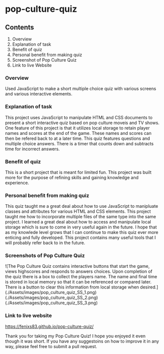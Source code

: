 # pop-culture-quiz

## Contents
1. Overview
2. Explanation of task
3. Benefit of quiz
4. Personal benefit from making quiz
5. Screenshot of Pop Culture Quiz
6. Link to live Website


### Overview
Used JavaScript to make a short multiple choice quiz with various screens and various interactive elements.  

### Explanation of task
This project uses JavaScript to manipulate HTML and CSS documents to present a short interactive quiz based on pop culture moveis and TV shows.  One feature of this project is that it utilizes local storage to retain player names and scores at the end of the game.  These names and scores can then be refered back to at a later time.  This quiz features questions and multiple choice answers.  There is a timer that counts down and subtracts time for incorrect answers.  

### Benefit of quiz
This is a short project that is meant for limited fun. This project was built more for the purpose of refining skills and gaining knowledge and experience.  

### Personal benefit from making quiz
This quiz taught me a great deal about how to use JavaScript to manipluate classes and attributes for various HTML and CSS elements.  This project taught me how to incorporate multiple files of the same type into the same project.  I learned a great deal about how to access and manipulate local storage which is sure to come in very useful again in the future.  I hope that as my knowlede level grows that I can continue to make this quiz ever more enticing and fully developed.  This project contains many useful tools that I will probably refer back to in the future.

### Screenshots of Pop Culture Quiz
![The Pop Culture Quiz contains interactive buttons that start the game, views highscores and responds to answers choices. Upon completion of the quiz there is a box to collect the players name.  The name and final time is stored in local memory so that it can be referenced or compared later.  There is a button to clear this information from local storage when desired.] (./Assets/images/pop_culture_quiz_SS_1.png)(./Assets/images/pop_culture_quiz_SS_2.png)(./Assets/images/pop_culture_quiz_SS_3.png)

### Link to live website
https://fenixs83.github.io/pop-culture-quiz/

Thank you for taking my Pop Culture Quiz! I hope you enjoyed it even though it was short. If you have any suggestoins on how to improve it in any way, please feel free to submit a pull request. 




